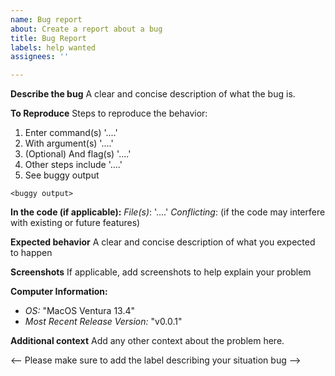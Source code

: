 ```yaml
---
name: Bug report
about: Create a report about a bug
title: Bug Report
labels: help wanted
assignees: ''

---
```


**Describe the bug**
A clear and concise description of what the bug is.

**To Reproduce**
Steps to reproduce the behavior:
1. Enter command(s) '....'
2. With argument(s) '....'
3. (Optional) And flag(s) '....'
3. Other steps include '....'
4. See buggy output
```
<buggy output>
```

**In the code (if applicable):**
*File(s)*: '....'
*Conflicting*: (if the code may interfere with existing or future features)

**Expected behavior**
A clear and concise description of what you expected to happen

**Screenshots**
If applicable, add screenshots to help explain your problem

**Computer Information:**
 - *OS:* "MacOS Ventura 13.4"
 - *Most Recent Release Version:* "v0.0.1"

**Additional context**
Add any other context about the problem here.

<-- Please make sure to add the label describing your situation bug -->
